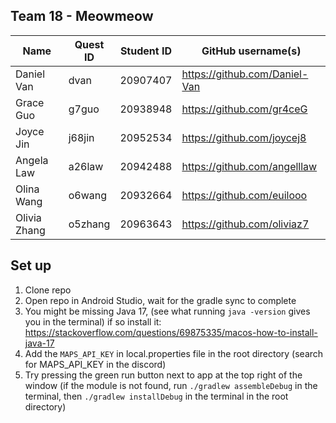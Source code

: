 ## Team 18 - Meowmeow

| Name        | Quest ID | Student ID | GitHub username(s)           |
|-------------|----------|------------|-------------------------------|
| Daniel Van  | dvan     | 20907407   | https://github.com/Daniel-Van |
| Grace Guo   | g7guo    | 20938948   | https://github.com/gr4ceG     |
| Joyce Jin   | j68jin   | 20952534   | https://github.com/joycej8    |
| Angela Law  | a26law   | 20942488   | https://github.com/angelllaw  |
| Olina Wang  | o6wang   | 20932664   | https://github.com/euilooo    |
| Olivia Zhang| o5zhang  | 20963643   | https://github.com/oliviaz7   |

## Set up
1. Clone repo
2. Open repo in Android Studio, wait for the gradle sync to complete
3. You might be missing Java 17, (see what running `java -version` gives you in the terminal) if so install it: https://stackoverflow.com/questions/69875335/macos-how-to-install-java-17
4. Add the `MAPS_API_KEY` in local.properties file in the root directory (search for MAPS_API_KEY in the discord)
5. Try pressing the green run button next to app at the top right of the window (if the module is not found, run `./gradlew assembleDebug` in the terminal, then `./gradlew installDebug` in the terminal in the root directory)